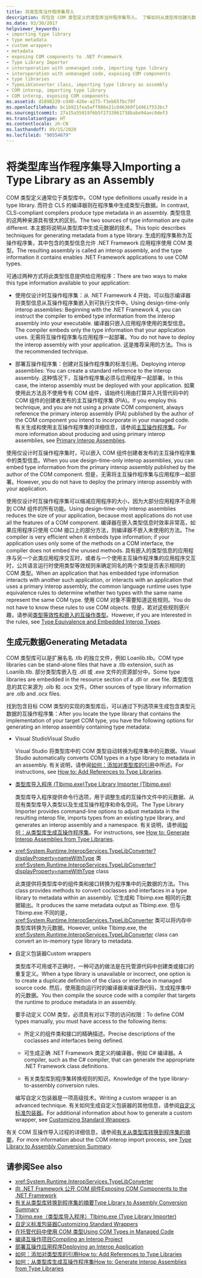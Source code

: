 ```yaml
---
title: 将类型库当作程序集导入
description: 将包含 COM 类型定义的类型库当作程序集导入。 了解如何从类型库创建元数据，从而生成互操作程序集。
ms.date: 03/30/2017
helpviewer_keywords:
- importing type library
- type metadata
- custom wrappers
- metadata
- exposing COM components to .NET Framework
- Type Library Importer
- interoperation with unmanaged code, importing type library
- interoperation with unmanaged code, exposing COM components
- type libraries
- TypeLibConverter class, importing type library as assembly
- COM interop, importing type library
- COM interop, exposing COM components
ms.assetid: d1898229-cd40-426e-a275-f3eb65fbc79f
ms.openlocfilehash: bc1b921fea5aff086e21c046369f1d461f553bc7
ms.sourcegitcommit: 27a15a55019f6b5f2733961738babe94aec0def3
ms.translationtype: HT
ms.contentlocale: zh-CN
ms.lasthandoff: 09/15/2020
ms.locfileid: "90554679"
---
```

# <a name="importing-a-type-library-as-an-assembly"></a><span data-ttu-id="10005-104">将类型库当作程序集导入</span><span class="sxs-lookup"><span data-stu-id="10005-104">Importing a Type Library as an Assembly</span></span>

<span data-ttu-id="10005-105">COM 类型定义通常位于类型库中。</span><span class="sxs-lookup"><span data-stu-id="10005-105">COM type definitions usually reside in a type library.</span></span> <span data-ttu-id="10005-106">而符合 CLS 的编译器则在程序集中生成类型元数据。</span><span class="sxs-lookup"><span data-stu-id="10005-106">In contrast, CLS-compliant compilers produce type metadata in an assembly.</span></span> <span data-ttu-id="10005-107">类型信息的这两种来源具有很大的区别。</span><span class="sxs-lookup"><span data-stu-id="10005-107">The two sources of type information are quite different.</span></span> <span data-ttu-id="10005-108">本主题将说明从类型库中生成元数据的技术。</span><span class="sxs-lookup"><span data-stu-id="10005-108">This topic describes techniques for generating metadata from a type library.</span></span> <span data-ttu-id="10005-109">生成的程序集称为互操作程序集，其中包含的类型信息允许 .NET Framework 应用程序使用 COM 类型。</span><span class="sxs-lookup"><span data-stu-id="10005-109">The resulting assembly is called an interop assembly, and the type information it contains enables .NET Framework applications to use COM types.</span></span>

<span data-ttu-id="10005-110">可通过两种方式将此类型信息提供给应用程序：</span><span class="sxs-lookup"><span data-stu-id="10005-110">There are two ways to make this type information available to your application:</span></span>

- <span data-ttu-id="10005-111">使用仅设计时互操作程序集：从 .NET Framework 4 开始，可以指示编译器将类型信息从互操作程序集嵌入到可执行文件中。</span><span class="sxs-lookup"><span data-stu-id="10005-111">Using design-time-only interop assemblies: Beginning with the .NET Framework 4, you can instruct the compiler to embed type information from the interop assembly into your executable.</span></span> <span data-ttu-id="10005-112">编译器只嵌入应用程序使用的类型信息。</span><span class="sxs-lookup"><span data-stu-id="10005-112">The compiler embeds only the type information that your application uses.</span></span> <span data-ttu-id="10005-113">无需将互操作程序集与应用程序一起部署。</span><span class="sxs-lookup"><span data-stu-id="10005-113">You do not have to deploy the interop assembly with your application.</span></span> <span data-ttu-id="10005-114">这是推荐采用的方法。</span><span class="sxs-lookup"><span data-stu-id="10005-114">This is the recommended technique.</span></span>

- <span data-ttu-id="10005-115">部署互操作程序集：创建对互操作程序集的标准引用。</span><span class="sxs-lookup"><span data-stu-id="10005-115">Deploying interop assemblies: You can create a standard reference to the interop assembly.</span></span> <span data-ttu-id="10005-116">这种情况下，互操作程序集必须与应用程序一起部署。</span><span class="sxs-lookup"><span data-stu-id="10005-116">In this case, the interop assembly must be deployed with your application.</span></span> <span data-ttu-id="10005-117">如果使用此方法且不使用专有 COM 组件，请始终引用由打算并入托管代码中的 COM 组件的创建者发布的主互操作程序集 (PIA)。</span><span class="sxs-lookup"><span data-stu-id="10005-117">If you employ this technique, and you are not using a private COM component, always reference the primary interop assembly (PIA) published by the author of the COM component you intend to incorporate in your managed code.</span></span> <span data-ttu-id="10005-118">有关生成和使用主互操作程序集的详细信息，请参阅[主互操作程序集](/previous-versions/dotnet/netframework-4.0/aax7sdch(v=vs.100))。</span><span class="sxs-lookup"><span data-stu-id="10005-118">For more information about producing and using primary interop assemblies, see [Primary Interop Assemblies](/previous-versions/dotnet/netframework-4.0/aax7sdch(v=vs.100)).</span></span>

<span data-ttu-id="10005-119">使用仅设计时互操作程序集时，可以嵌入 COM 组件创建者发布的主互操作程序集中的类型信息。</span><span class="sxs-lookup"><span data-stu-id="10005-119">When you use design-time-only interop assemblies, you can embed type information from the primary interop assembly published by the author of the COM component.</span></span> <span data-ttu-id="10005-120">但是，无需将主互操作程序集与应用程序一起部署。</span><span class="sxs-lookup"><span data-stu-id="10005-120">However, you do not have to deploy the primary interop assembly with your application.</span></span>

<span data-ttu-id="10005-121">使用仅设计时互操作程序集可以缩减应用程序的大小，因为大部分应用程序不会用到 COM 组件的所有功能。</span><span class="sxs-lookup"><span data-stu-id="10005-121">Using design-time-only interop assemblies reduces the size of your application, because most applications do not use all the features of a COM component.</span></span> <span data-ttu-id="10005-122">编译器在嵌入类型信息时效率非常高，如果应用程序只使用 COM 接口上的部分方法，则编译器不嵌入未使用的方法。</span><span class="sxs-lookup"><span data-stu-id="10005-122">The compiler is very efficient when it embeds type information; if your application uses only some of the methods on a COM interface, the compiler does not embed the unused methods.</span></span> <span data-ttu-id="10005-123">具有嵌入的类型信息的应用程序与另一个此类应用程序交互时，或者与一个使用主互操作程序集的应用程序交互时，公共语言运行时使用类型等效规则来确定同名的两个类型是否表示相同的 COM 类型。</span><span class="sxs-lookup"><span data-stu-id="10005-123">When an application that has embedded type information interacts with another such application, or interacts with an application that uses a primary interop assembly, the common language runtime uses type equivalence rules to determine whether two types with the same name represent the same COM type.</span></span> <span data-ttu-id="10005-124">使用 COM 对象不需要知道这些规则。</span><span class="sxs-lookup"><span data-stu-id="10005-124">You do not have to know these rules to use COM objects.</span></span> <span data-ttu-id="10005-125">但是，若对这些规则感兴趣，请参阅[类型等效性和嵌入的互操作类型](type-equivalence-and-embedded-interop-types.md)。</span><span class="sxs-lookup"><span data-stu-id="10005-125">However, if you are interested in the rules, see [Type Equivalence and Embedded Interop Types](type-equivalence-and-embedded-interop-types.md).</span></span>

## <a name="generating-metadata"></a><span data-ttu-id="10005-126">生成元数据</span><span class="sxs-lookup"><span data-stu-id="10005-126">Generating Metadata</span></span>

<span data-ttu-id="10005-127">COM 类型库可以是扩展名名 .tlb 的独立文件，例如 Loanlib.tlb。</span><span class="sxs-lookup"><span data-stu-id="10005-127">COM type libraries can be stand-alone files that have a .tlb extension, such as Loanlib.tlb.</span></span> <span data-ttu-id="10005-128">部分类型库嵌入在 .dll 或 .exe 文件的资源部分中。</span><span class="sxs-lookup"><span data-stu-id="10005-128">Some type libraries are embedded in the resource section of a .dll or .exe file.</span></span> <span data-ttu-id="10005-129">类型库信息的其它来源为 .olb 和 .ocx 文件。</span><span class="sxs-lookup"><span data-stu-id="10005-129">Other sources of type library information are .olb and .ocx files.</span></span>

<span data-ttu-id="10005-130">找到包含目标 COM 类型的实现的类型库后，可以通过下列选项来生成包含类型元数据的互操作程序集：</span><span class="sxs-lookup"><span data-stu-id="10005-130">After you locate the type library that contains the implementation of your target COM type, you have the following options for generating an interop assembly containing type metadata:</span></span>

- <span data-ttu-id="10005-131">Visual Studio</span><span class="sxs-lookup"><span data-stu-id="10005-131">Visual Studio</span></span>

  <span data-ttu-id="10005-132">Visual Studio 将类型库中的 COM 类型自动转换为程序集中的元数据。</span><span class="sxs-lookup"><span data-stu-id="10005-132">Visual Studio automatically converts COM types in a type library to metadata in an assembly.</span></span> <span data-ttu-id="10005-133">有关说明，请参阅[如何：添加对类型库的引用](how-to-add-references-to-type-libraries.md)中所述。</span><span class="sxs-lookup"><span data-stu-id="10005-133">For instructions, see [How to: Add References to Type Libraries](how-to-add-references-to-type-libraries.md).</span></span>

- [<span data-ttu-id="10005-134">类型库导入程序 (Tlbimp.exe)</span><span class="sxs-lookup"><span data-stu-id="10005-134">Type Library Importer (Tlbimp.exe)</span></span>](../tools/tlbimp-exe-type-library-importer.md)

  <span data-ttu-id="10005-135">类型库导入程序提供命令行选项，用于调整生成的互操作文件中的元数据、从现有类型库导入类型以及生成互操作程序和命名空间。</span><span class="sxs-lookup"><span data-stu-id="10005-135">The Type Library Importer provides command-line options to adjust metadata in the resulting interop file, imports types from an existing type library, and generates an interop assembly and a namespace.</span></span> <span data-ttu-id="10005-136">有关说明，请参阅[如何：从类型库生成互操作程序集](how-to-generate-interop-assemblies-from-type-libraries.md)。</span><span class="sxs-lookup"><span data-stu-id="10005-136">For instructions, see [How to: Generate Interop Assemblies from Type Libraries](how-to-generate-interop-assemblies-from-type-libraries.md).</span></span>

- <span data-ttu-id="10005-137"><xref:System.Runtime.InteropServices.TypeLibConverter?displayProperty=nameWithType> 类</span><span class="sxs-lookup"><span data-stu-id="10005-137"><xref:System.Runtime.InteropServices.TypeLibConverter?displayProperty=nameWithType> class</span></span>

  <span data-ttu-id="10005-138">此类提供将类型库中的组件类和接口转换为程序集中的元数据的方法。</span><span class="sxs-lookup"><span data-stu-id="10005-138">This class provides methods to convert coclasses and interfaces in a type library to metadata within an assembly.</span></span> <span data-ttu-id="10005-139">它生成和 Tlbimp.exe 相同的元数据输出。</span><span class="sxs-lookup"><span data-stu-id="10005-139">It produces the same metadata output as Tlbimp.exe.</span></span> <span data-ttu-id="10005-140">但与 Tlbimp.exe 不同的是，<xref:System.Runtime.InteropServices.TypeLibConverter> 类可以将内存中类型库转换为元数据。</span><span class="sxs-lookup"><span data-stu-id="10005-140">However, unlike Tlbimp.exe, the <xref:System.Runtime.InteropServices.TypeLibConverter> class can convert an in-memory type library to metadata.</span></span>

- <span data-ttu-id="10005-141">自定义包装器</span><span class="sxs-lookup"><span data-stu-id="10005-141">Custom wrappers</span></span>

  <span data-ttu-id="10005-142">类型库不可用或不正确时，一种可选的做法是在托管源代码中创建类或接口的重复定义。</span><span class="sxs-lookup"><span data-stu-id="10005-142">When a type library is unavailable or incorrect, one option is to create a duplicate definition of the class or interface in managed source code.</span></span> <span data-ttu-id="10005-143">然后，使用面向运行时的编译器来编译源代码，生成程序集中的元数据。</span><span class="sxs-lookup"><span data-stu-id="10005-143">You then compile the source code with a compiler that targets the runtime to produce metadata in an assembly.</span></span>

  <span data-ttu-id="10005-144">要手动定义 COM 类型，必须具有对以下项的访问权限：</span><span class="sxs-lookup"><span data-stu-id="10005-144">To define COM types manually, you must have access to the following items:</span></span>

  - <span data-ttu-id="10005-145">所定义的组件类和接口的精确描述。</span><span class="sxs-lookup"><span data-stu-id="10005-145">Precise descriptions of the coclasses and interfaces being defined.</span></span>

  - <span data-ttu-id="10005-146">可生成正确 .NET Framework 类定义的编译器，例如 C# 编译器。</span><span class="sxs-lookup"><span data-stu-id="10005-146">A compiler, such as the C# compiler, that can generate the appropriate .NET Framework class definitions.</span></span>

  - <span data-ttu-id="10005-147">有关类型库到程序集转换规则的知识。</span><span class="sxs-lookup"><span data-stu-id="10005-147">Knowledge of the type library-to-assembly conversion rules.</span></span>

  <span data-ttu-id="10005-148">编写自定义包装器是一项高级技术。</span><span class="sxs-lookup"><span data-stu-id="10005-148">Writing a custom wrapper is an advanced technique.</span></span> <span data-ttu-id="10005-149">有关如何生成自定义包装器的其他信息，请参阅[自定义标准包装器](/previous-versions/dotnet/netframework-4.0/h7hx9abd(v=vs.100))。</span><span class="sxs-lookup"><span data-stu-id="10005-149">For additional information about how to generate a custom wrapper, see [Customizing Standard Wrappers](/previous-versions/dotnet/netframework-4.0/h7hx9abd(v=vs.100)).</span></span>

 <span data-ttu-id="10005-150">有关 COM 互操作导入过程的详细信息，请参阅[有关从类型库转换到程序集的摘要](/previous-versions/dotnet/netframework-4.0/k83zzh38(v=vs.100))。</span><span class="sxs-lookup"><span data-stu-id="10005-150">For more information about the COM interop import process, see [Type Library to Assembly Conversion Summary](/previous-versions/dotnet/netframework-4.0/k83zzh38(v=vs.100)).</span></span>

## <a name="see-also"></a><span data-ttu-id="10005-151">请参阅</span><span class="sxs-lookup"><span data-stu-id="10005-151">See also</span></span>

- <xref:System.Runtime.InteropServices.TypeLibConverter>
- [<span data-ttu-id="10005-152">向 .NET Framework 公开 COM 组件</span><span class="sxs-lookup"><span data-stu-id="10005-152">Exposing COM Components to the .NET Framework</span></span>](exposing-com-components.md)
- <span data-ttu-id="10005-153">[有关从类型库转换到程序集的摘要](/previous-versions/dotnet/netframework-4.0/k83zzh38(v=vs.100))</span><span class="sxs-lookup"><span data-stu-id="10005-153">[Type Library to Assembly Conversion Summary](/previous-versions/dotnet/netframework-4.0/k83zzh38(v=vs.100))</span></span>
- [<span data-ttu-id="10005-154">Tlbimp.exe（类型库导入程序）</span><span class="sxs-lookup"><span data-stu-id="10005-154">Tlbimp.exe (Type Library Importer)</span></span>](../tools/tlbimp-exe-type-library-importer.md)
- <span data-ttu-id="10005-155">[自定义标准包装器](/previous-versions/dotnet/netframework-4.0/h7hx9abd(v=vs.100))</span><span class="sxs-lookup"><span data-stu-id="10005-155">[Customizing Standard Wrappers](/previous-versions/dotnet/netframework-4.0/h7hx9abd(v=vs.100))</span></span>
- <span data-ttu-id="10005-156">[在托管代码中使用 COM 类型](/previous-versions/dotnet/netframework-4.0/3y76b69k(v=vs.100))</span><span class="sxs-lookup"><span data-stu-id="10005-156">[Using COM Types in Managed Code](/previous-versions/dotnet/netframework-4.0/3y76b69k(v=vs.100))</span></span>
- [<span data-ttu-id="10005-157">编译互操作项目</span><span class="sxs-lookup"><span data-stu-id="10005-157">Compiling an Interop Project</span></span>](compiling-an-interop-project.md)
- [<span data-ttu-id="10005-158">部署互操作应用程序</span><span class="sxs-lookup"><span data-stu-id="10005-158">Deploying an Interop Application</span></span>](deploying-an-interop-application.md)
- [<span data-ttu-id="10005-159">如何：添加对类型库的引用</span><span class="sxs-lookup"><span data-stu-id="10005-159">How to: Add References to Type Libraries</span></span>](how-to-add-references-to-type-libraries.md)
- [<span data-ttu-id="10005-160">如何：从类型库生成互操作程序集</span><span class="sxs-lookup"><span data-stu-id="10005-160">How to: Generate Interop Assemblies from Type Libraries</span></span>](how-to-generate-interop-assemblies-from-type-libraries.md)
